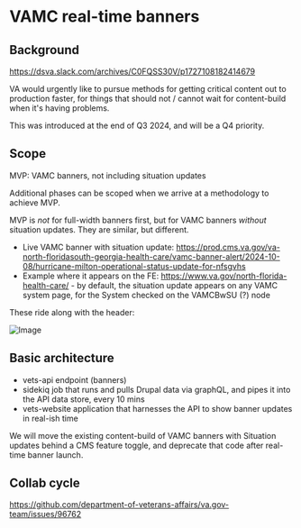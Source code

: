 # VAMC real-time banners

## Background
https://dsva.slack.com/archives/C0FQSS30V/p1727108182414679

VA would urgently like to pursue methods for getting critical content out to production faster, for things that should not / cannot wait for content-build when it's having problems.

This was introduced at the end of Q3 2024, and will be a Q4 priority.

## Scope
MVP: VAMC banners, not including situation updates

Additional phases can be scoped when we arrive at a methodology to achieve MVP.

MVP is _not_ for full-width banners first, but for VAMC banners _without_ situation updates. They are similar, but different. 

* Live VAMC banner with situation update: https://prod.cms.va.gov/va-north-floridasouth-georgia-health-care/vamc-banner-alert/2024-10-08/hurricane-milton-operational-status-update-for-nfsgvhs
* Example where it appears on the FE: https://www.va.gov/north-florida-health-care/ - by default, the situation update appears on any VAMC system page, for the System checked on the VAMCBwSU (?) node

These ride along with the header: 

![Image](https://github.com/user-attachments/assets/9428ae26-bed3-42bb-97fd-110aa1f20fd2)

## Basic architecture

* vets-api endpoint (banners)
* sidekiq job that runs and pulls Drupal data via graphQL, and pipes it into the API data store, every 10 mins
* vets-website application that harnesses the API to show banner updates in real-ish time

We will move the existing content-build of VAMC banners with Situation updates behind a CMS feature toggle, and deprecate that code after real-time banner launch.

## Collab cycle
https://github.com/department-of-veterans-affairs/va.gov-team/issues/96762

